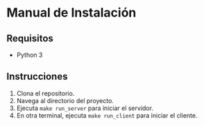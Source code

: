 # Manual de Instalación

## Requisitos

- Python 3

## Instrucciones

1. Clona el repositorio.
2. Navega al directorio del proyecto.
3. Ejecuta `make run_server` para iniciar el servidor.
4. En otra terminal, ejecuta `make run_client` para iniciar el cliente.

